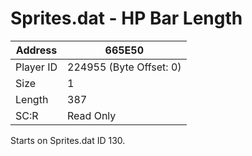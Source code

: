 #  Sprites.dat - HP Bar Length
Address   | 665E50
----------|-------------
Player ID | 224955 (Byte Offset: 0)
Size 	  | 1
Length 	  | 387
SC:R      | Read Only

Starts on Sprites.dat ID 130.
